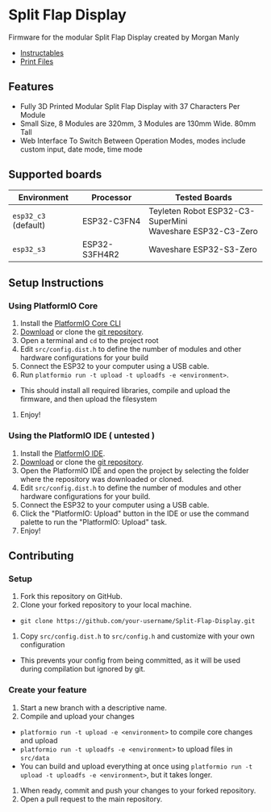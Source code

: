 # Split Flap Display
Firmware for the modular Split Flap Display created by Morgan Manly

- [Instructables](https://www.instructables.com/Split-Flap-Display-3D-Printed-Modular-Compact-Encl/)
- [Print Files](https://makerworld.com/en/models/1116618#profileId-1114192)

## Features
- Fully 3D Printed Modular Split Flap Display with 37 Characters Per Module
- Small Size, 8 Modules are 320mm, 3 Modules are 130mm Wide. 80mm Tall
- Web Interface To Switch Between Operation Modes, modes include custom input, date mode, time mode

## Supported boards
| Environment          | Processor     | Tested Boards                                                |
| -------------------- | ------------- | ------------------------------------------------------------ |
| `esp32_c3` (default) | ESP32-C3FN4   | Teyleten Robot ESP32-C3-SuperMini<br>Waveshare ESP32-C3-Zero |
| `esp32_s3`           | ESP32-S3FH4R2 | Waveshare ESP32-S3-Zero                                      |

## Setup Instructions

### Using PlatformIO Core
1. Install the [PlatformIO Core CLI](https://platformio.org/install/cli)
1. [Download](https://github.com/ManlyMorgan/Split-Flap-Display/archive/refs/heads/main.zip) or clone the [git repository](https://github.com/ManlyMorgan/Split-Flap-Display).
1. Open a terminal and `cd` to the project root
1. Edit `src/config.dist.h` to define the number of modules and other hardware configurations for your build
1. Connect the ESP32 to your computer using a USB cable.
1. Run `platformio run -t upload -t uploadfs -e <environment>`.
  * This should install all required libraries, compile and upload the firmware, and then upload the filesystem
1. Enjoy!

### Using the PlatformIO IDE ( untested )
1. Install the [PlatformIO IDE](https://platformio.org/install/ide).
1. [Download](https://github.com/ManlyMorgan/Split-Flap-Display/archive/refs/heads/main.zip) or clone the [git repository](https://github.com/ManlyMorgan/Split-Flap-Display).
1. Open the PlatformIO IDE and open the project by selecting the folder where the repository was downloaded or cloned.
1. Edit `src/config.dist.h` to define the number of modules and other hardware configurations for your build.
1. Connect the ESP32 to your computer using a USB cable.
1. Click the "PlatformIO: Upload" button in the IDE or use the command palette to run the "PlatformIO: Upload" task.
1. Enjoy!

## Contributing

### Setup
1. Fork this repository on GitHub.
1. Clone your forked repository to your local machine.
  * `git clone https://github.com/your-username/Split-Flap-Display.git`
1. Copy `src/config.dist.h` to `src/config.h` and customize with your own configuration
  * This prevents your config from being committed, as it will be used during compilation but ignored by git.

### Create your feature
1. Start a new branch with a descriptive name.
1. Compile and upload your changes
  * `platformio run -t upload -e <environment>` to compile core changes and upload
  * `platformio run -t uploadfs -e <environment>` to upload files in `src/data`
  * You can build and upload everything at once using `platformio run -t upload -t uploadfs -e <environment>`, but it takes longer.
1. When ready, commit and push your changes to your forked repository.
1. Open a pull request to the main repository.
